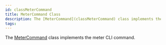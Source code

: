 ```yaml
---
id: classMeterCommand
title: MeterCommand Class
description: The [MeterCommand](classMeterCommand) class implements the meter CLI command.
tags:
---
```

The [MeterCommand](classMeterCommand) class implements the meter CLI command.




